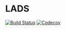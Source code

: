 # LADS

[![Build Status](https://travis-ci.com/JohnBarbish/LADS.jl.svg?branch=master)](https://travis-ci.com/JohnBarbish/LADS.jl)
[![Codecov](https://codecov.io/gh/JohnBarbish/LADS.jl/branch/master/graph/badge.svg)](https://codecov.io/gh/JohnBarbish/LADS.jl)
